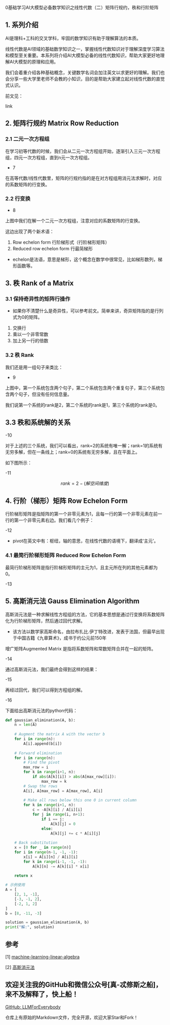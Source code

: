 0基础学习AI大模型必备数学知识之线性代数（二）矩阵行规约，秩和行阶矩阵

## 1. 系列介绍

AI是理科+工科的交叉学科，牢固的数学知识有助于理解算法的本质。

线性代数是AI领域的基础数学知识之一，掌握线性代数知识对于理解深度学习算法和模型至关重要。本系列将介绍AI大模型必备的线性代数知识，帮助大家更好地理解AI大模型的原理和应用。

我们会着重介绍各种基础概念，关键数学名词会加注英文以求更好的理解。我们也会分享一些大学里老师不会教的小知识，目的是帮助大家建立起对线性代数的直觉式认识。

前文见：

link

## 2. 矩阵行规约 Matrix Row Reduction

### 2.1 二元一次方程组

在学习初等代数的时候，我们会从二元一次方程组开始，逐渐引入三元一次方程组，四元一次方程组，直到n元一次方程组。

 - 7

在高等代数/线性代数里，矩阵的行规约指的是在对方程组用消元法求解时，对应的系数矩阵的行变换。

### 2.2 行变换

- 8 

上图中我们在解一个二元一次方程组，注意对应的系数矩阵的行变换。

这边出现了两个新术语：

1. Row echelon form 行阶梯形式（行阶梯形矩阵）
2. Reduced row echelon form 行最简梯形

- echelon是法语，意思是梯形，这个概念在数学中很常见，比如梯形数列，梯形函数等。

## 3. 秩 Rank of a Matrix

### 3.1 保持奇异性的矩阵行操作

- 如果你不清楚什么是奇异性，可以参考前文。简单来讲，奇异矩阵指的是行列式为0的矩阵。

1. 交换行
2. 乘以一个非零常数
3. 加上另一行的倍数

### 3.2 秩 Rank 

我们还是用一组句子来类比：

- 9

上图中，第一个系统包含两个句子，第二个系统包含两个重复句子，第三个系统包含两个句子，但没有任何信息量。

我们说第一个系统的rank是2，第二个系统的rank是1，第三个系统的rank是0。

## 3.3 秩和系统解的关系

-10

对于上述的三个系统，我们可以看出，rank=2的系统有唯一解；rank=1的系统有无穷多解，但在一条线上；rank=0的系统有无穷多解，且在平面上。

如下图所示：

-11

$$rank =2-(解空间维度) $$

## 4. 行阶（梯形）矩阵 Row Echelon Form

行阶梯形矩阵是指矩阵的第一个非零元素为1，且每一行的第一个非零元素在前一行的第一个非零元素右边。我们看几个例子：

-12

- pivot在英文中有：枢纽，轴的意思，在线性代数的语境下，翻译成‘主元’。

### 4.1 最简行阶梯形矩阵 Reduced Row Echelon Form

最简行阶梯形矩阵是指行阶梯形矩阵的主元为1，且主元所在列的其他元素都为0。

-13

## 5. 高斯消元法 Gauss Elimination Algorithm

高斯消元法是一种求解线性方程组的方法，它的基本思想是通过行变换将系数矩阵化为行阶梯形矩阵，然后通过回代求解。

- 该方法以数学家高斯命名，由拉布扎比.伊丁特改进，发表于法国，但最早出现于中国古籍《九章算术》，成书于约公元前150年

增广矩阵Augmented Matrix 是指将系数矩阵和常数矩阵合并在一起的矩阵。

-14

通过高斯消元法，我们最终会得到这样的结果：

-15

再经过回代，我们可以得到方程组的解。

-16

下面给出高斯消元法的python代码：

```python
def gaussian_elimination(A, b):
    n = len(A)
    
    # Augment the matrix A with the vector b
    for i in range(n):
        A[i].append(b[i])
    
    # Forward elimination
    for i in range(n):
        # Find the pivot
        max_row = i
        for k in range(i+1, n):
            if abs(A[k][i]) > abs(A[max_row][i]):
                max_row = k
        # Swap the rows
        A[i], A[max_row] = A[max_row], A[i]
        
        # Make all rows below this one 0 in current column
        for k in range(i+1, n):
            c = -A[k][i] / A[i][i]
            for j in range(i, n+1):
                if i == j:
                    A[k][j] = 0
                else:
                    A[k][j] += c * A[i][j]
    
    # Back substitution
    x = [0 for _ in range(n)]
    for i in range(n-1, -1, -1):
        x[i] = A[i][n] / A[i][i]
        for k in range(i-1, -1, -1):
            A[k][n] -= A[k][i] * x[i]
    
    return x

# 示例使用
A = [
    [2, 1, -1],
    [-3, -1, 2],
    [-2, 1, 2]
]
b = [8, -11, -3]

solution = gaussian_elimination(A, b)
print("解:", solution)
```

## 参考

[1] [machine-learning-linear-algebra](https://www.coursera.org/learn/machine-learning-linear-algebra/home/week/2)

[2] [高斯消元法](https://zh.wikipedia.org/wiki/%E9%AB%98%E6%96%AF%E6%B6%88%E5%8E%BB%E6%B3%95)


## 欢迎关注我的GitHub和微信公众号[真-忒修斯之船]，来不及解释了，快上船！

[GitHub: LLMForEverybody](https://github.com/luhengshiwo/LLMForEverybody)

仓库上有原始的Markdown文件，完全开源，欢迎大家Star和Fork！